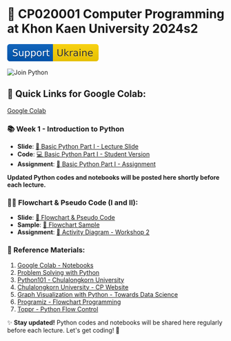 # 🍑 CP020001 Computer Programming at Khon Kaen University 2024s2

[![Support Ukraine](https://raw.githubusercontent.com/kaopanboonyuen/2110446_DataScience_2021s2/main/img/Support-Ukraine-FFD500.svg)](https://supportukrainenow.org/)

![Join Python](https://github.com/kaopanboonyuen/CP020001_ComputerProgramming_2024s2/raw/main/image/python-intro.png "Join Python")

## 🚀 Quick Links for Google Colab:
[Google Colab](https://colab.research.google.com/)

### 📚 Week 1 - Introduction to Python

- **Slide**: [📄 Basic Python Part I - Lecture Slide](https://github.com/kaopanboonyuen/CP020001_ComputerProgramming_2024s2/blob/main/slides/CP020001-BasicPython-Basic-Python-Part-I.pdf)
- **Code**: [💻 Basic Python Part I - Student Version](https://colab.research.google.com/github/kaopanboonyuen/CP020001_ComputerProgramming_2024s2/blob/main/code/CP020001_BasicPython_Basic_Python_Part_I_toStudennt.ipynb)
- **Assignment**: [📝 Basic Python Part I - Assignment](https://github.com/kaopanboonyuen/CP020001_ComputerProgramming_2024s2/blob/main/assignments/CP020001-BasicPython-Basic-Python-Part-I.pdf)

**Updated Python codes and notebooks will be posted here shortly before each lecture.**

### 🧑‍🏫 Flowchart & Pseudo Code (I and II):

- **Slide**: [📄 Flowchart & Pseudo Code](https://github.com/kaopanboonyuen/CP020001_ComputerProgramming_2024s2/blob/main/slides/CP020001-lecture_flowchart_and_pseudocode.pdf)
- **Sample**: [🔧 Flowchart Sample](https://github.com/kaopanboonyuen/CP020001_ComputerProgramming_2024s2/blob/main/files/CP020001-Flowcharts-Sample.pdf)
- **Assignment**: [📝 Activity Diagram - Workshop 2](https://github.com/kaopanboonyuen/CP020001_ComputerProgramming_2024s2/blob/main/files/CP020001-Workshop2_ActivityDiagram.pdf)

### 📘 Reference Materials:

1. [Google Colab - Notebooks](https://colab.research.google.com/notebooks/)
2. [Problem Solving with Python](https://problemsolvingwithpython.com/)
3. [Python101 - Chulalongkorn University](https://www.cp.eng.chula.ac.th/books/python101/)
4. [Chulalongkorn University - CP Website](https://www.eng.chula.ac.th/th/20535)
5. [Graph Visualization with Python - Towards Data Science](https://towardsdatascience.com/graph-visualisation-basics-with-python-part-i-flowcharts-6298c4f412e0)
6. [Programiz - Flowchart Programming](https://www.programiz.com/article/flowchart-programming)
7. [Toppr - Python Flow Control](https://www.toppr.com/guides/python-guide/tutorials/python-flow-control/if-elif-else/python-if-if-else-if-elif-else-and-nested-if-statement/)

✨ **Stay updated!** Python codes and notebooks will be shared here regularly before each lecture. Let's get coding! 🚀